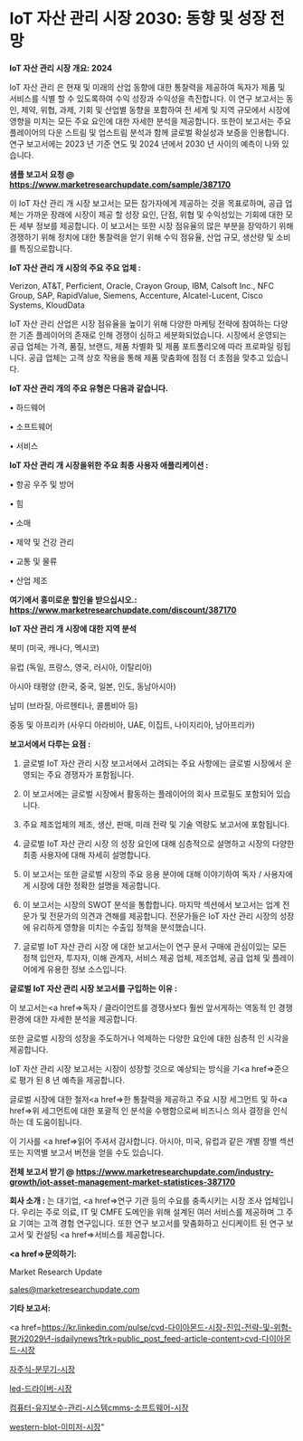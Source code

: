# IoT 자산 관리 시장 2030: 동향 및 성장 전망

<strong>IoT 자산 관리 시장 개요: 2024</strong>

IoT 자산 관리 은 현재 및 미래의 산업 동향에 대한 통찰력을 제공하여 독자가 제품 및 서비스를 식별 할 수 있도록하여 수익 성장과 수익성을 촉진합니다. 이 연구 보고서는 동인, 제약, 위협, 과제, 기회 및 산업별 동향을 포함하여 전 세계 및 지역 규모에서 시장에 영향을 미치는 모든 주요 요인에 대한 자세한 분석을 제공합니다. 또한이 보고서는 주요 플레이어의 다운 스트림 및 업스트림 분석과 함께 글로벌 확실성과 보증을 인용합니다. 연구 보고서에는 2023 년 기준 연도 및 2024 년에서 2030 년 사이의 예측이 나와 있습니다.



<strong>샘플 보고서 요청 @ <a href=https://www.marketresearchupdate.com/sample/387170>https://www.marketresearchupdate.com/sample/387170</a></strong>

이 IoT 자산 관리 개 시장 보고서는 모든 참가자에게 제공하는 것을 목표로하며, 공급 업체는 가까운 장래에 시장이 제공 할 성장 요인, 단점, 위협 및 수익성있는 기회에 대한 모든 세부 정보를 제공합니다. 이 보고서는 또한 시장 점유율의 많은 부분을 장악하기 위해 경쟁하기 위해 정치에 대한 통찰력을 얻기 위해 수익 점유율, 산업 규모, 생산량 및 소비를 특징으로합니다.



<strong>IoT 자산 관리 개 시장의 주요 주요 업체 :</strong>

Verizon, AT&T, Perficient, Oracle, Crayon Group, IBM, Calsoft Inc., NFC Group, SAP, RapidValue, Siemens, Accenture, Alcatel-Lucent, Cisco Systems, KloudData

IoT 자산 관리 산업은 시장 점유율을 높이기 위해 다양한 마케팅 전략에 참여하는 다양한 기존 플레이어의 존재로 인해 경쟁이 심하고 세분화되었습니다. 시장에서 운영되는 공급 업체는 가격, 품질, 브랜드, 제품 차별화 및 제품 포트폴리오에 따라 프로파일 링됩니다. 공급 업체는 고객 상호 작용을 통해 제품 맞춤화에 점점 더 초점을 맞추고 있습니다.



<strong>IoT 자산 관리 개의 주요 유형은 다음과 같습니다.</strong>

• 하드웨어

• 소프트웨어

• 서비스



<strong>IoT 자산 관리 개 시장을위한 주요 최종 사용자 애플리케이션 :</strong>

• 항공 우주 및 방어

• 힘

• 소매

• 제약 및 건강 관리

• 교통 및 물류

• 산업 제조



<strong>여기에서 흥미로운 할인을 받으십시오.: <a href=https://www.marketresearchupdate.com/discount/387170>https://www.marketresearchupdate.com/discount/387170</a></strong>



<strong>IoT 자산 관리 개 시장에 대한 지역 분석</strong>

북미 (미국, 캐나다, 멕시코)

유럽 (독일, 프랑스, 영국, 러시아, 이탈리아)

아시아 태평양 (한국, 중국, 일본, 인도, 동남아시아)

남미 (브라질, 아르헨티나, 콜롬비아 등)

중동 및 아프리카 (사우디 아라비아, UAE, 이집트, 나이지리아, 남아프리카)



<strong>보고서에서 다루는 요점 :</strong>

1. 글로벌 IoT 자산 관리 시장 보고서에서 고려되는 주요 사항에는 글로벌 시장에서 운영되는 주요 경쟁자가 포함됩니다.

2. 이 보고서에는 글로벌 시장에서 활동하는 플레이어의 회사 프로필도 포함되어 있습니다.

3. 주요 제조업체의 제조, 생산, 판매, 미래 전략 및 기술 역량도 보고서에 포함됩니다.

4. 글로벌 IoT 자산 관리 시장 의 성장 요인에 대해 심층적으로 설명하고 시장의 다양한 최종 사용자에 대해 자세히 설명합니다.

5. 이 보고서는 또한 글로벌 시장의 주요 응용 분야에 대해 이야기하여 독자 / 사용자에게 시장에 대한 정확한 설명을 제공합니다.

6. 이 보고서는 시장의 SWOT 분석을 통합합니다. 마지막 섹션에서 보고서는 업계 전문가 및 전문가의 의견과 견해를 제공합니다. 전문가들은 IoT 자산 관리 시장의 성장에 유리하게 영향을 미치는 수출입 정책을 분석했습니다.

7. 글로벌 IoT 자산 관리 시장 에 대한 보고서는이 연구 문서 구매에 관심이있는 모든 정책 입안자, 투자자, 이해 관계자, 서비스 제공 업체, 제조업체, 공급 업체 및 플레이어에게 유용한 정보 소스입니다.



<strong>글로벌 IoT 자산 관리 시장 보고서를 구입하는 이유 :</strong>

이 보고서는<a href=>독자 / 클</a>라이언트를 경쟁사보다 훨씬 앞서게하는 역동적 인 경쟁 환경에 대한 자세한 분석을 제공합니다.

또한 글로벌 시장의 성장을 주도하거나 억제하는 다양한 요인에 대한 심층적 인 시각을 제공합니다.

IoT 자산 관리 시장 보고서는 시장이 성장할 것으로 예상되는 방식을 기<a href=>준으로</a> 평가 된 8 년 예측을 제공합니다.

글로벌 시장에 대한 철저<a href=>한 통찰력</a>을 제공하고 주요 시장 세그먼트 및 하<a href=>위 세그</a>먼트에 대한 포괄적 인 분석을 수행함으로써 비즈니스 의사 결정을 인식하는 데 도움이됩니다.

이 기사를 <a href=>읽어 주</a>셔서 감사합니다. 아시아, 미국, 유럽과 같은 개별 장별 섹션 또는 지역별 보고서 버전을 얻을 수도 있습니다.



<strong>전체 보고서 받기 @ <a href=https://www.marketresearchupdate.com/industry-growth/iot-asset-management-market-statistices-387170>https://www.marketresearchupdate.com/industry-growth/iot-asset-management-market-statistices-387170</a></strong>



<strong>회사 소개 :</strong>
는 대기업, <a href=>연구 기</a>관 등의 수요를 충족시키는 시장 조사 업체입니다. 우리는 주로 의료, IT 및 CMFE 도메인을 위해 설계된 여러 서비스를 제공하며 그 주요 기여는 고객 경험 연구입니다. 또한 연구 보고서를 맞춤화하고 신디케이트 된 연구 보고서 및 컨설팅 <a href=>서비</a>스를 제공합니다.



<strong><a href=>문의하기:</a></strong>

Market Research Update

sales@marketresearchupdate.com



<strong>기타 보고서:</strong>

<a href=https://kr.linkedin.com/pulse/cvd-다이아몬드-시장-진입-전략-및-위험-평가2029년-isdailynews?trk=public_post_feed-article-content>cvd-다이아몬드-시장</a>

<a href=https://www.linkedin.com/pulse/자주식-분무기-시장-동향-및-성장-전망-analytics-alchemy-360-analysis-xypcf/>자주식-분무기-시장</a>

<a href=https://www.linkedin.com/pulse/led-드라이버-시장-경쟁-분석-및-성장-잠재력-2029-survey-spotlight-pro-24-analysis-caprf/>led-드라이버-시장</a>

<a href=https://www.linkedin.com/pulse/컴퓨터-유지보수-관리-시스템cmms-소프트웨어-시장-규모-및-성장-2023-isdailynews-oqltf/>컴퓨터-유지보수-관리-시스템cmms-소프트웨어-시장</a>

<a href=https://www.linkedin.com/pulse/western-blot-이미저-시장-세분화-연구-및-목표-고객2030년-io3ic/>western-blot-이미저-시장</a>"
